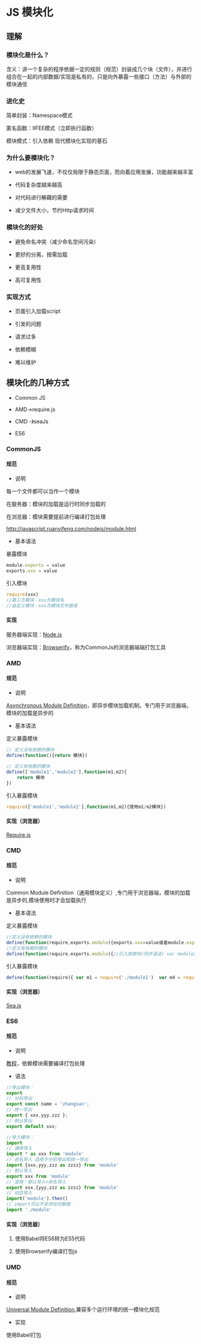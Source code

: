 
# JS 模块化

<XmindViewer url="/assets/xmind/JsModule.xmind"/>

## 理解

### 模块化是什么？
		
含义：讲一个复杂的程序依据一定的规则（规范）封装成几个块（文件），并进行组合在一起的内部数据/实现是私有的，只是向外暴露一些接口（方法）与外部的模块通信
	
### 进化史
		
简单封装：Namespace模式

匿名函数：IIFEE模式（立即执行函数）

模块模式：引入依赖  现代模块化实现的基石
	
### 为什么要模块化？
		
- web的发展飞速，不仅仅局限于静态页面，而向着应用发展，功能越来越丰富
		
- 代码复杂度越来越高
		
- 对代码进行解藕的需要
		
- 减少文件大小，节约Http请求时间
	
### 模块化的好处
		
- 避免命名冲突（减少命名空间污染）
		
- 更好的分离，按需加载
		
- 更高复用性
		
- 高可复用性
	
### 实现方式
		
- 页面引入加载script
			
- 引发的问题
				
- 请求过多
				
- 依赖模糊
				
- 难以维护


## 模块化的几种方式

- Common JS

- AMD->require.js

- CMD -》seaJs

- ES6



### CommonJS

#### 规范
			
- 说明
				
每一个文件都可以当作一个模块
				
在服务器：模块的加载是运行时同步加载的
				
在浏览器：模块需要提前进行编译打包处理
				
http://javascript.ruanyifeng.com/nodejs/module.html
			
- 基本语法
				
暴露模块
					
~~~ js
module.exports = value
exports.xxx = value
~~~
				
引入模块

~~~ js
require(xxx)
//第三方模块：xxx为模块名
//自定义模块：xxx为模块文件路径
~~~
	

#### 实现

服务器端实现：[Node.js](http://nodejs.cn)

浏览器端实现：[Browserify](https://browserify.org)，称为CommonJs的浏览器端端打包工具
				
### AMD
		
#### 规范
			
- 说明

[Asynchronous Module Definition](https://github.com/amdjs)，即异步模块加载机制。专门用于浏览器端，模块的加载是异步的
			
- 基本语法
				
定义暴露模块
					
~~~ js
// 定义没有依赖的模块				
define(function(){return 模块})
					
// 定义有依赖的模块					
define(['module1','module2'],function(m1,m2){
	return 模块
})
~~~
				
引入暴露模块
					
~~~ js
require(['module1','module2'],function(m1,m2){使用m1/m2模块})
~~~
		
#### 实现（浏览器）
			
[Require.js](https://www.requirejs-cn.cn)

### CMD
		
#### 规范
			
- 说明
				
Common Module Definition（通用模块定义）,专门用于浏览器端，模块的加载是异步的,模块使用时才会加载执行
			
- 基本语法
				
定义暴露模块

~~~ js
//定义没有依赖的模块
define(function(require,exports.module){exports.xxx=value或者module.exports=value})
//定义有依赖的模块
define(function(require,exports.module){//引入依赖块(同步语法) var module2=require('./module2') //引入依赖模块 (异步) require.async('./module3',function(){}) // 暴露模块exports.xxx=value })
~~~
					
引入暴露模块

~~~ js
define(function(require){ var m1 = require('./module1')  var m4 = require('./module4') m1.show() m4.show()})
~~~
		
#### 实现（浏览器）

[Sea.js](https://seajs.github.io/seajs/docs/)
			
### ES6
		
#### 规范

- 说明

[教程](https://es6.ruanyifeng.com)，依赖模块需要编译打包处理

- 语法
~~~ js
//导出模块：
export
// 分别导出
export const name = 'zhangsan';
// 统一导出
export { xxx,yyy,zzz };
// 默认导出
export default xxx;

//导入模块：
import
// 通用导入
import * as xxx from 'module'
// 命名导入 适用于分别导出和统一导出
import {xxx,yyy,zzz as zzzz} from 'module'
// 默认导入
export xxx from 'module'
// 混用：默认导入+命名导入
export xxx,{yyy,zzz as zzzz} from 'module'
// 动态导入
import('module').then()
// import可以不支持任何数据
import './module'
~~~

#### 实现（浏览器）
			
1. 使用Babel将ES6转为ES5代码
			
2. 使用Browserify编译打包js

### UMD
		
#### 规范

- 说明

[Universal Module Definition](https://github.com/umdjs),兼容多个运行环境的统一模块化规范

- 实现

使用Babel打包

